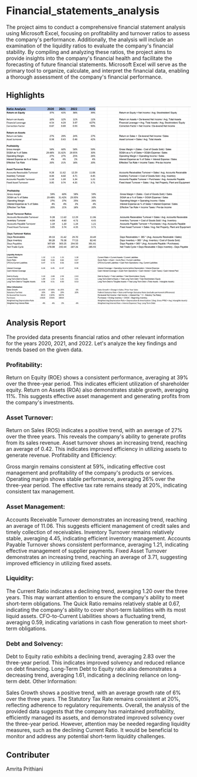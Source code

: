 # Financial_statements_analysis

The project aims to conduct a comprehensive financial statement analysis using Microsoft Excel, focusing on profitability and turnover ratios to assess the company's performance. Additionally, the analysis will include an examination of the liquidity ratios to evaluate the company's financial stability. By compiling and analyzing these ratios, the project aims to provide insights into the company's financial health and facilitate the forecasting of future financial statements. Microsoft Excel will serve as the primary tool to organize, calculate, and interpret the financial data, enabling a thorough assessment of the company's financial performance.

## Highlights 

![earning ratio](earning_ratios.png)
![profitability](profitability_ratios.png)
![liquidity](liquidity_analysis.png)

## Analysis Report

The provided data presents financial ratios and other relevant information for the years 2020, 2021, and 2022. Let's analyze the key findings and trends based on the given data.

### Profitability:

Return on Equity (ROE) shows a consistent performance, averaging at 39% over the three-year period. This indicates efficient utilization of shareholder equity.
Return on Assets (ROA) also demonstrates stable growth, averaging 11%. This suggests effective asset management and generating profits from the company's investments.

### Asset Turnover:

Return on Sales (ROS) indicates a positive trend, with an average of 27% over the three years. This reveals the company's ability to generate profits from its sales revenue.
Asset turnover shows an increasing trend, reaching an average of 0.42. This indicates improved efficiency in utilizing assets to generate revenue.
Profitability and Efficiency:

Gross margin remains consistent at 59%, indicating effective cost management and profitability of the company's products or services.
Operating margin shows stable performance, averaging 26% over the three-year period.
The effective tax rate remains steady at 20%, indicating consistent tax management.

### Asset Management:

Accounts Receivable Turnover demonstrates an increasing trend, reaching an average of 11.06. This suggests efficient management of credit sales and timely collection of receivables.
Inventory Turnover remains relatively stable, averaging 4.45, indicating efficient inventory management.
Accounts Payable Turnover shows consistent performance, averaging 1.21, indicating effective management of supplier payments.
Fixed Asset Turnover demonstrates an increasing trend, reaching an average of 3.71, suggesting improved efficiency in utilizing fixed assets.

### Liquidity:

The Current Ratio indicates a declining trend, averaging 1.20 over the three years. This may warrant attention to ensure the company's ability to meet short-term obligations.
The Quick Ratio remains relatively stable at 0.67, indicating the company's ability to cover short-term liabilities with its most liquid assets.
CFO-to-Current Liabilities shows a fluctuating trend, averaging 0.59, indicating variations in cash flow generation to meet short-term obligations.

### Debt and Solvency:

Debt to Equity ratio exhibits a declining trend, averaging 2.83 over the three-year period. This indicates improved solvency and reduced reliance on debt financing.
Long-Term Debt to Equity ratio also demonstrates a decreasing trend, averaging 1.61, indicating a declining reliance on long-term debt.
Other Information:

Sales Growth shows a positive trend, with an average growth rate of 6% over the three years.
The Statutory Tax Rate remains consistent at 20%, reflecting adherence to regulatory requirements.
Overall, the analysis of the provided data suggests that the company has maintained profitability, efficiently managed its assets, and demonstrated improved solvency over the three-year period. However, attention may be needed regarding liquidity measures, such as the declining Current Ratio. It would be beneficial to monitor and address any potential short-term liquidity challenges.

## Contributer

Amrita Prithiani

